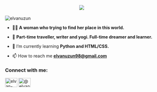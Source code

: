 <h1 align="center">
  <a href="https://git.io/typing-svg">
    <img src="https://readme-typing-svg.herokuapp.com/?lines=Hello+World!;I+am+Elvan&center=true&size=25">
  </a>
</h1>
<p align="left"> <img src="https://komarev.com/ghpvc/?username=elvanuzun&label=Profile%20views&color=0e75b6&style=flat" alt="elvanuzun" /> </p>


- 👨‍💻 **A woman who trying to find her place in this world.**

- 👯 **Part-time traveller, writer and yogi. Full-time dreamer and learner.**

- 🌱 I’m currently learning **Python and HTML/CSS.**

- 📫 How to reach me **elvanuzun98@gmail.com**

<h3 align="left">Connect with me:</h3>
<p align="left">
<a href="https://linkedin.com/in/elvan-uzun" target="blank"><img align="center" src="https://raw.githubusercontent.com/rahuldkjain/github-profile-readme-generator/master/src/images/icons/Social/linked-in-alt.svg" alt="elvan-uzun" height="30" width="40" /></a>
<a href="https://medium.com/@elvanuzun98" target="blank"><img align="center" src="https://raw.githubusercontent.com/rahuldkjain/github-profile-readme-generator/master/src/images/icons/Social/medium.svg" alt="@elvanuzun98" height="30" width="40" /></a>
</p>
